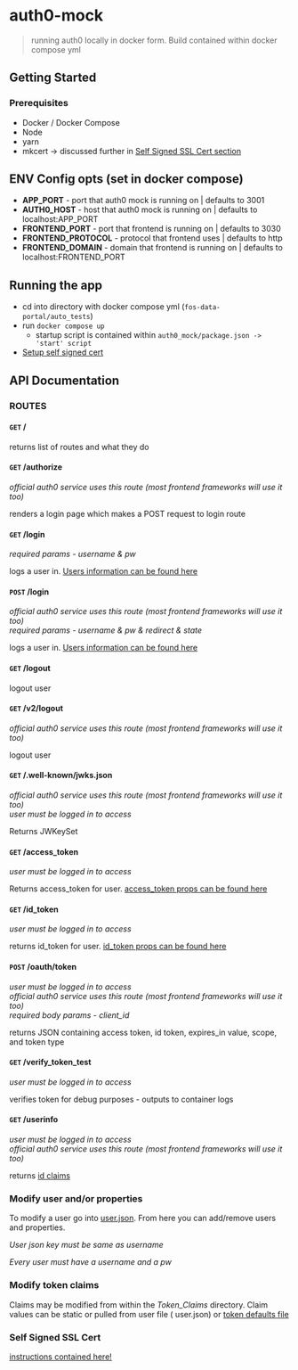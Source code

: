# auth0-mock

> running auth0 locally in docker form. Build contained within docker compose yml

## Getting Started

### Prerequisites

* Docker / Docker Compose
* Node
* yarn
* mkcert -> discussed further in [Self Signed SSL Cert section](./certs/README.md)

## ENV Config opts (set in docker compose) 
* **APP_PORT** - port that auth0 mock is running on | defaults to 3001
* **AUTH0_HOST** - host that auth0 mock is running on | defaults to localhost:APP_PORT
* **FRONTEND_PORT** - port that frontend is running on | defaults to 3030
* **FRONTEND_PROTOCOL** - protocol that frontend uses | defaults to http
* **FRONTEND_DOMAIN** - domain that frontend is running on | defaults to localhost:FRONTEND_PORT

## Running the app

* cd into directory with docker compose yml (`fos-data-portal/auto_tests`)
* run `docker compose up`
    * startup script is contained within `auth0_mock/package.json -> 'start' script`
* [Setup self signed cert](./certs/README.md) 

## API Documentation

### ROUTES

#### `GET` /

returns list of routes and what they do

#### `GET` /authorize
*official auth0 service uses this route (most frontend frameworks will use it too)*

renders a login page which makes a POST request to login route

#### `GET` /login 
*required params - username & pw* <br>

logs a user in. [Users information can be found here](./users.json)

#### `POST` /login
*official auth0 service uses this route (most frontend frameworks will use it too)*<br>
*required params - username & pw & redirect & state*<br>

logs a user in. [Users information can be found here](./users.json)

#### `GET` /logout

logout user

#### `GET` /v2/logout
*official auth0 service uses this route (most frontend frameworks will use it too)*<br>

logout user

#### `GET` /.well-known/jwks.json
*official auth0 service uses this route (most frontend frameworks will use it too)*<br>
*user must be logged in to access*<br>

Returns JWKeySet

#### `GET` /access_token
*user must be logged in to access*<br>

Returns access_token for user. [access_token props can be found here](./token-claims/access.ts)

#### `GET` /id_token
*user must be logged in to access*<br>

returns id_token for user. [id_token props can be found here](./token-claims/id.ts)

#### `POST` /oauth/token
*user must be logged in to access*<br>
*official auth0 service uses this route (most frontend frameworks will use it too)*<br>
*required body params - client_id* <br>

returns JSON containing access token, id token, expires_in value, scope, and token type

#### `GET` /verify_token_test
*user must be logged in to access*<br>

verifies token for debug purposes - outputs to container logs

#### `GET` /userinfo
*user must be logged in to access*<br>
*official auth0 service uses this route (most frontend frameworks will use it too)*<br>

returns [id claims](./token-claims/id.ts) 

### Modify user and/or properties

To modify a user go into [user.json](./users.json). From here you can add/remove users and properties.

*User json key must be same as username*

*Every user must have a username and a pw*

### Modify token claims

Claims may be modified from within the *Token_Claims* directory. Claim values can be static or pulled from user file (
user.json) or [token defaults file](./token-claims/token_defaults.ts)

### Self Signed SSL Cert
[instructions contained here!](./certs/README.md)

